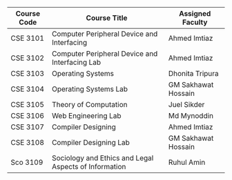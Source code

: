 | Course Code | Course Title                                          | Assigned Faculty    |
| ----------- | ----------------------------------------------------- | ------------------- |
| CSE 3101    | Computer Peripheral Device and Interfacing            | Ahmed Imtiaz        |
| CSE 3102    | Computer Peripheral Device and Interfacing Lab        | Ahmed Imtiaz        |
| CSE 3103    | Operating Systems                                     | Dhonita Tripura     |
| CSE 3104    | Operating Systems Lab                                 | GM Sakhawat Hossain |
| CSE 3105    | Theory of Computation                                 | Juel Sikder         |
| CSE 3106    | Web Engineering Lab                                   | Md Mynoddin         |
| CSE 3107    | Compiler Designing                                    | Ahmed Imtiaz        |
| CSE 3108    | Compiler Designing Lab                                | GM Sakhawat Hossain |
| Sco 3109    | Sociology and Ethics and Legal Aspects of Information | Ruhul Amin          |